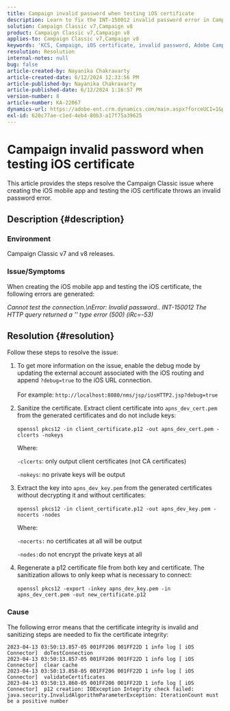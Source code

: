 ```yaml
---
title: Campaign invalid password when testing iOS certificate
description: Learn to fix the INT-150012 invalid password error in Campaign Classic when trying to create the iOS mobile app and test the iOS certificate.
solution: Campaign Classic v7,Campaign v8
product: Campaign Classic v7,Campaign v8
applies-to: Campaign Classic v7,Campaign v8
keywords: 'KCS, Campaign, iOS certificate, invalid password, Adobe Campaign Classic v7, ACC v7, Adobe Campaign Classic v8, ACC v8 '
resolution: Resolution
internal-notes: null
bug: false
article-created-by: Nayanika Chakravarty
article-created-date: 6/12/2024 12:33:56 PM
article-published-by: Nayanika Chakravarty
article-published-date: 6/12/2024 1:16:57 PM
version-number: 8
article-number: KA-22067
dynamics-url: https://adobe-ent.crm.dynamics.com/main.aspx?forceUCI=1&pagetype=entityrecord&etn=knowledgearticle&id=83a5b606-b828-ef11-840b-6045bd0065b6
exl-id: 620c77ae-c1ed-4eb4-80b3-a17f75a39625
---
```

# Campaign invalid password when testing iOS certificate


This article provides the steps resolve the Campaign Classic issue where creating the iOS mobile app and testing the iOS certificate throws an invalid password error.

## Description {#description}


### <b>Environment</b>

Campaign Classic v7 and v8 releases.

### <b>Issue/Symptoms</b>

When creating the iOS mobile app and testing the iOS certificate, the following errors are generated:

*Cannot test the connection.\nError: Invalid password.. INT-150012 The HTTP query returned a '' type error (500) (iRc=-53)*


## Resolution {#resolution}


Follow these steps to resolve the issue:

1. To get more information on the issue, enable the debug mode by updating the external account associated with the iOS routing and append `?debug=true` to the iOS URL connection. <br>    
    For example: `http://localhost:8080/nms/jsp/iosHTTP2.jsp?debug=true`
2. Sanitize the certificate. Extract client certificate into `apns_dev_cert.pem` from the generated certificates and do not include keys:<br>    
    `openssl pkcs12 -in client_certificate.p12 -out apns_dev_cert.pem -clcerts -nokeys`
    
    Where:
    
    `-clcerts`: only output client certificates (not CA certificates)
    
    `-nokeys`: no private keys will be output
3. Extract the key into `apns_dev_key.pem` from the generated certificates without decrypting it and without certificates:<br>    
    `openssl pkcs12 -in client_certificate.p12 -out apns_dev_key.pem -nocerts -nodes`
    
    Where:
    
    `-nocerts:` no certificates at all will be output
    
    `-nodes:`do not encrypt the private keys at all
4. Regenerate a p12 certificate file from both key and certificate. The sanitization allows to only keep what is necessary to connect:<br>    
    `openssl pkcs12 -export -inkey apns_dev_key.pem -in apns_dev_cert.pem -out new_certificate.p12`


### Cause

The following error means that the certificate integrity is invalid and sanitizing steps are needed to fix the certificate integrity:


```
2023-04-13 03:50:13.857-05 001FF206 001FF22D 1 info log [ iOS Connector]  doTestConnection
2023-04-13 03:50:13.857-05 001FF206 001FF22D 1 info log [ iOS Connector]  clear cache
2023-04-13 03:50:13.858-05 001FF206 001FF22D 1 info log [ iOS Connector]  validateCertificates
2023-04-13 03:50:13.860-05 001FF206 001FF22D 1 info log [ iOS Connector]  p12 creation: IOException Integrity check failed:
java.security.InvalidAlgorithmParameterException: IterationCount must be a positive number
```
